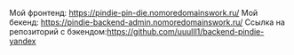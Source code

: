 Мой фронтенд: https://pindie-pin-die.nomoredomainswork.ru/
Мой бекенд: https://pindie-backend-admin.nomoredomainswork.ru/
Ссылка на репозиторий с бэкендом:https://github.com/uuulll1/backend-pindie-yandex